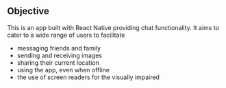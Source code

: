 ## Objective
This is an app built with React Native providing chat functionality. It aims to cater to a wide range of users to facilitate
- messaging friends and family
- sending and receiving images
- sharing their current location 
- using the app, even when offline
- the use of screen readers for the visually impaired